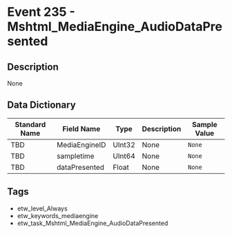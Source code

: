 # Event 235 - Mshtml_MediaEngine_AudioDataPresented

## Description
None

## Data Dictionary
|Standard Name|Field Name|Type|Description|Sample Value|
|---|---|---|---|---|
|TBD|MediaEngineID|UInt32|None|`None`|
|TBD|sampletime|UInt64|None|`None`|
|TBD|dataPresented|Float|None|`None`|

## Tags
* etw_level_Always
* etw_keywords_mediaengine
* etw_task_Mshtml_MediaEngine_AudioDataPresented
